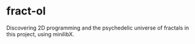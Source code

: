 # fract-ol
Discovering 2D programming and the psychedelic universe of fractals in this project, using minilibX.
